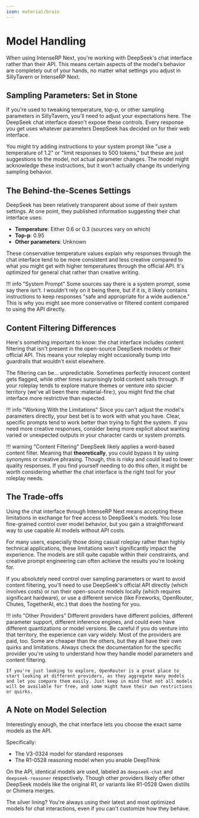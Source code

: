 ```yaml
---
icon: material/brain
---
```


# Model Handling

When using IntenseRP Next, you're working with DeepSeek's chat interface rather than their API. This means certain aspects of the model's behavior are completely out of your hands, no matter what settings you adjust in SillyTavern or IntenseRP Next.

## Sampling Parameters: Set in Stone

If you're used to tweaking temperature, top-p, or other sampling parameters in SillyTavern, you'll need to adjust your expectations here. The DeepSeek chat interface doesn't expose these controls. Every response you get uses whatever parameters DeepSeek has decided on for their web interface.

You might try adding instructions to your system prompt like "use a temperature of 1.2" or "limit responses to 500 tokens," but these are just suggestions to the model, not actual parameter changes. The model might acknowledge these instructions, but it won't actually change its underlying sampling behavior.

## The Behind-the-Scenes Settings

DeepSeek has been relatively transparent about some of their system settings. At one point, they published information suggesting their chat interface uses:

- **Temperature**: Either 0.6 or 0.3 (sources vary on which)
- **Top-p**: 0.95
- **Other parameters**: Unknown

These conservative temperature values explain why responses through the chat interface tend to be more consistent and less creative compared to what you might get with higher temperatures through the official API. It's optimized for general chat rather than creative writing.

!!! info "System Prompt"
    Some sources say there is a system prompt, some say there isn't. I wouldn't rely on it being there, but if it is, it likely contains instructions to keep responses "safe and appropriate for a wide audience." This is why you might see more conservative or filtered content compared to using the API directly.

## Content Filtering Differences

Here's something important to know: the chat interface includes content filtering that isn't present in the open-source DeepSeek models or their official API. This means your roleplay might occasionally bump into guardrails that wouldn't exist elsewhere.

The filtering can be... unpredictable. Sometimes perfectly innocent content gets flagged, while other times surprisingly bold content sails through. If your roleplay tends to explore mature themes or venture into spicier territory (we've all been there :material-fire:), you might find the chat interface more restrictive than expected.

!!! info "Working With the Limitations"
    Since you can't adjust the model's parameters directly, your best bet is to work with what you have. Clear, specific prompts tend to work better than trying to fight the system. If you need more creative responses, consider being more explicit about wanting varied or unexpected outputs in your character cards or system prompts.

!!! warning "Content Filtering"
    DeepSeek likely applies a word-based content filter. Meaning that **theoretically**, you could bypass it by using synonyms or creative phrasing. Though, this is risky and could lead to lower quality responses. If you find yourself needing to do this often, it might be worth considering whether the chat interface is the right tool for your roleplay needs.

## The Trade-offs

Using the chat interface through IntenseRP Next means accepting these limitations in exchange for free access to DeepSeek's models. You lose fine-grained control over model behavior, but you gain a straightforward way to use capable AI models without API costs.

For many users, especially those doing casual roleplay rather than highly technical applications, these limitations won't significantly impact the experience. The models are still quite capable within their constraints, and creative prompt engineering can often achieve the results you're looking for.

If you absolutely need control over sampling parameters or want to avoid content filtering, you'll need to use DeepSeek's official API directly (which involves costs) or run their open-source models locally (which requires significant hardware), or use a different service (like Fireworks, OpenRouter, Chutes, TogetherAI, etc.) that does the hosting for you.

!!! info "Other Providers"
    Different providers have different policies, different parameter support, different inference engines, and could even have different quantizations or model versions. Be careful if you do venture into that territory, the experience can vary widely. Most of the providers are paid, too. Some are cheaper than the others, but they all have their own quirks and limitations. Always check the documentation for the specific provider you're using to understand how they handle model parameters and content filtering.

    If you're just looking to explore, OpenRouter is a great place to start looking at different providers, as they aggregate many models and let you compare them easily. Just keep in mind that not all models will be available for free, and some might have their own restrictions or quirks.

## A Note on Model Selection

Interestingly enough, the chat interface lets you choose the exact same models as the API.

Specifically:

- The V3-0324 model for standard responses
- The R1-0528 reasoning model when you enable DeepThink

On the API, identical models are used, labeled as `deepseek-chat` and `deepseek-reasoner` respectively. Though other providers likely offer other DeepSeek models like the original R1, or variants like R1-0528 Qwen distills or Chimera merges.

The silver lining? You're always using their latest and most optimized models for chat interactions, even if you can't customize how they behave.